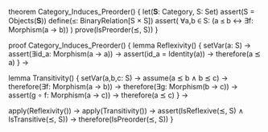 theorem Category_Induces_Preorder() {
  let(𝐒: Category, S: Set)
  assert(S = Objects(𝐒))
  define(⪯: BinaryRelation[S × S])
  assert(
    ∀a,b ∈ S: (a ⪯ b ↔ ∃f: Morphism(a → b))
  )
  prove(IsPreorder(⪯, S))
}

proof Category_Induces_Preorder() {
  lemma Reflexivity() {
    setVar(a: S) →
    assert(∃id_a: Morphism(a → a)) →
    assert(id_a = Identity(a)) →
    therefore(a ⪯ a)
  } →

  lemma Transitivity() {
    setVar(a,b,c: S) →
    assume(a ⪯ b ∧ b ⪯ c) →
    therefore(∃f: Morphism(a → b)) →
    therefore(∃g: Morphism(b → c)) →
    assert(g ∘ f: Morphism(a → c)) →
    therefore(a ⪯ c)
  } →

  apply(Reflexivity()) →
  apply(Transitivity()) →
  assert(IsReflexive(⪯, S) ∧ IsTransitive(⪯, S)) →
  therefore(IsPreorder(⪯, S))
}